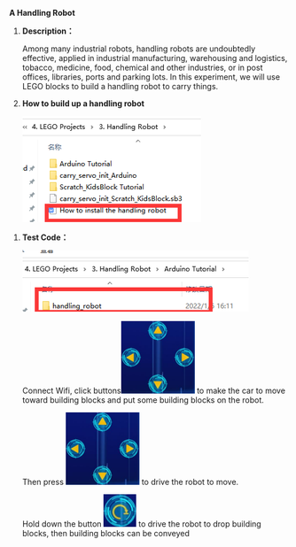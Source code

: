 **A Handling Robot**

1.  **Description：**

    Among many industrial robots, handling robots are undoubtedly
    effective, applied in industrial manufacturing, warehousing and
    logistics, tobacco, medicine, food, chemical and other industries,
    or in post offices, libraries, ports and parking lots. In this
    experiment, we will use LEGO blocks to build a handling robot to
    carry things.

2.  **How to build up a handling robot**

    ![](media/00181f36a4d256808414ade7027fbf6d.png)

<!-- -->

1.  **Test Code：**

    ![](media/668529c2463320ba767d4955950a33ec.png)
    

    Connect Wifi, click
    buttons![](media/5f365b2083f264b4ecfc5e68d07df287.png)
     to make the car to move toward
    building blocks and put some building blocks on the robot.

    Then press ![](media/5f365b2083f264b4ecfc5e68d07df287.png)
    to drive the robot to move.

    Hold down the button
    ![](media/0e62c323c0018af1a2824a120d447bda.png)
    to drive the robot to drop building
    blocks, then building blocks can be conveyed
